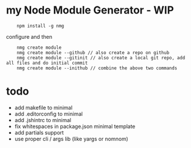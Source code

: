 # my Node Module Generator - WIP

```
	npm install -g nmg
```
configure and then
```
	nmg create module
	nmg create module --github // also create a repo on github
	nmg create module --gitinit // also create a local git repo, add all files and do initial commit
	nmg create module --inithub // combine the above two commands
```

# todo
- add makefile to minimal
- add .editorconfig to minimal
- add .jshintrc to minimal
- fix whitespaces in package.json minimal template
- add partials support
- use proper cli / args lib (like yargs or nomnom)